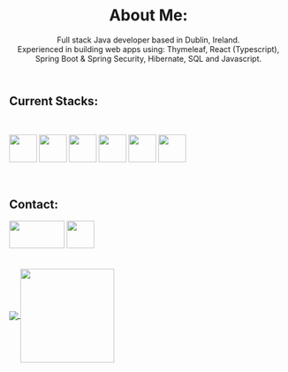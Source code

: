  <header>
        <h1>About Me:</h1>
        Full stack Java developer based in Dublin, Ireland. </br>
        Experienced in building web apps using: Thymeleaf,  React (Typescript), Spring Boot & Spring Security, Hibernate, SQL and
        Javascript.
    </header>

   <h2>Current Stacks:</h2>

   <div style="display: inline_block"><br>
        <p>
           <img src="https://cdn.jsdelivr.net/gh/devicons/devicon/icons/java/java-original-wordmark.svg" width="50"
                height="50" />
            <img src="https://cdn.jsdelivr.net/gh/devicons/devicon/icons/spring/spring-original-wordmark.svg" width="50"
                height="50" />
            <img src="https://cdn.jsdelivr.net/gh/devicons/devicon/icons/mysql/mysql-original.svg" width="50"
                height="50" />
            <img src="https://cdn.jsdelivr.net/gh/devicons/devicon/icons/react/react-original-wordmark.svg" width="50"
            height="50" />
            <img src="https://cdn.jsdelivr.net/gh/devicons/devicon/icons/javascript/javascript-original.svg" width="50"
                height="50" />
            <img src="https://cdn.jsdelivr.net/gh/devicons/devicon/icons/typescript/typescript-original.svg" width="50"
                height="50" />
        </p>
    </div>
    </br>
    
   <h2>Contact:</h2>
   <div>
        <a href="https://www.linkedin.com/in/niall-j-murray/" target="_blank"><img
                src="https://upload.wikimedia.org/wikipedia/commons/b/b1/LinkedIn_Logo_2013_%282%29.svg" width="100"
                height="50"></a>
        <a href="mailto: niall_murray@outlook.com">
            <img src="https://upload.wikimedia.org/wikipedia/commons/d/df/Microsoft_Office_Outlook_%282018%E2%80%93present%29.svg"
                width="50" height="50"></a>
        </br>
    </div>
</br>
</br>
   <div>
        <a href="https://github.com/Niall-J-Murray">
            <img align="center"
                src="https://github-readme-stats.vercel.app/api?username=Niall-J-Murray&show_icons=true&theme=transparent&include_all_commits=true&count_private=true&hide=issues" />
            <img align="center" height="170"
                src="https://github-readme-stats.vercel.app/api/top-langs/?username=Niall-J-Murray" />
        </a>
   </div>
 
 <!--   
 <div>
  <img align="center"
                src="https://github-readme-stats.vercel.app/api?username=Niall-J-Murray&show_icons=true&theme=transparent&include_all_commits=true&count_private=true&hide=issues" />
      [![Anurag's GitHub stats](https://github-readme-stats.vercel.app/api?username=Niall-J-Murray)](https://github.com/anuraghazra/github-readme-stats)
 </div>  
   -->
